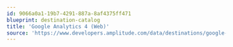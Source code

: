 ```yaml
---
id: 9066a0a1-19b7-4291-887a-8af4375ff471
blueprint: destination-catalog
title: 'Google Analytics 4 (Web)'
source: 'https://www.developers.amplitude.com/data/destinations/google-analytics-4-web'
---
```

